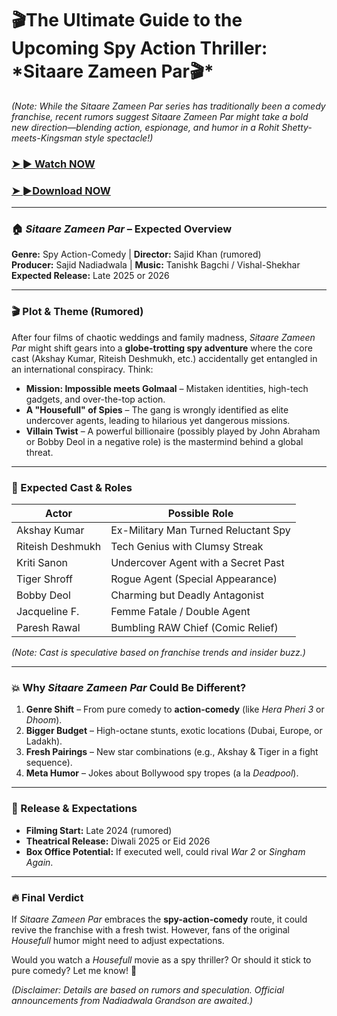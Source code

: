 <h1>🎬The Ultimate Guide to the Upcoming Spy Action Thriller: *Sitaare Zameen Par🎬*</h1>  


*(Note: While the *Sitaare Zameen Par* series has traditionally been a comedy franchise, recent rumors suggest *Sitaare Zameen Par* might take a bold new direction—blending action, espionage, and humor in a *Rohit Shetty-meets-Kingsman* style spectacle!)*  

### <a href="https://rebrand.ly/d6e015" rel="nofollow">➤ ► Watch NOW</a>

### <a href="https://rebrand.ly/d6e015" rel="nofollow">➤ ►Download NOW</a>

---

### **🏠 *Sitaare Zameen Par* – Expected Overview**  
**Genre:** Spy Action-Comedy | **Director:** Sajid Khan (rumored)  
**Producer:** Sajid Nadiadwala | **Music:** Tanishk Bagchi / Vishal-Shekhar  
**Expected Release:** Late 2025 or 2026  

---

### **🎬 Plot & Theme (Rumored)**  
After four films of chaotic weddings and family madness, *Sitaare Zameen Par* might shift gears into a **globe-trotting spy adventure** where the core cast (Akshay Kumar, Riteish Deshmukh, etc.) accidentally get entangled in an international conspiracy. Think:  
- **Mission: Impossible meets Golmaal** – Mistaken identities, high-tech gadgets, and over-the-top action.  
- **A "Housefull" of Spies** – The gang is wrongly identified as elite undercover agents, leading to hilarious yet dangerous missions.  
- **Villain Twist** – A powerful billionaire (possibly played by John Abraham or Bobby Deol in a negative role) is the mastermind behind a global threat.  

---

### **🌟 Expected Cast & Roles**  
| **Actor**       | **Possible Role**                          |  
|------------------|--------------------------------------------|  
| Akshay Kumar     | Ex-Military Man Turned Reluctant Spy       |  
| Riteish Deshmukh | Tech Genius with Clumsy Streak              |  
| Kriti Sanon      | Undercover Agent with a Secret Past        |  
| Tiger Shroff     | Rogue Agent (Special Appearance)           |  
| Bobby Deol       | Charming but Deadly Antagonist             |  
| Jacqueline F.    | Femme Fatale / Double Agent                |  
| Paresh Rawal     | Bumbling RAW Chief (Comic Relief)          |  

*(Note: Cast is speculative based on franchise trends and insider buzz.)*  

---

### **💥 Why *Sitaare Zameen Par* Could Be Different?**  
1. **Genre Shift** – From pure comedy to **action-comedy** (like *Hera Pheri 3* or *Dhoom*).  
2. **Bigger Budget** – High-octane stunts, exotic locations (Dubai, Europe, or Ladakh).  
3. **Fresh Pairings** – New star combinations (e.g., Akshay & Tiger in a fight sequence).  
4. **Meta Humor** – Jokes about Bollywood spy tropes (a la *Deadpool*).  

---

### **📅 Release & Expectations**  
- **Filming Start:** Late 2024 (rumored)  
- **Theatrical Release:** Diwali 2025 or Eid 2026  
- **Box Office Potential:** If executed well, could rival *War 2* or *Singham Again*.  

---

### **🔥 Final Verdict**  
If *Sitaare Zameen Par* embraces the **spy-action-comedy** route, it could revive the franchise with a fresh twist. However, fans of the original *Housefull* humor might need to adjust expectations.  

Would you watch a *Housefull* movie as a spy thriller? Or should it stick to pure comedy? Let me know! 🚀  

*(Disclaimer: Details are based on rumors and speculation. Official announcements from Nadiadwala Grandson are awaited.)*
